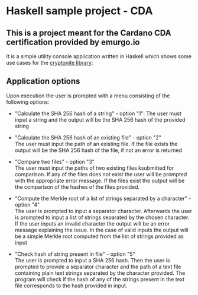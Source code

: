 ﻿# Haskell sample project - CDA

## This is a project meant for the Cardano CDA certification provided by emurgo.io

It is a simple utility console application written in Haskell which shows some use cases for the [cryptonite library](https://hackage.haskell.org/package/cryptonite):

## Application options
Upon execution the user is prompted with a menu consisting of the following options: 
  - "Calculate the SHA 256 hash of a string" - option "1":
  The user must input a string and the output will be the SHA 256 hash of the provided string

  - "Calculate the SHA 256 hash of an existing file" - option "2" <br>
  The user must input the path of an existing file. 
  If the file exists the output will be the SHA 256 hash of the file, if not an error is returned

  - "Compare two files" - option "3" <br>
  The user must input the paths of two existing files ksubmitted for comparison. If any of the files does not exist the user will be prompted with the appropriate error message. If the files exist the output will be the comparison of the hashes of the files provided.
  
  - "Compute the Merkle root of a list of strings separated by a character" - option "4" <br>
  The user is prompted to input a separator character. Afterwards the user is prompted to input a list of strings separated by the chosen character. If the user inputs an invalid character the output will be an error message explaining the issue.
  In the case of valid inputs the output will be a simple Merkle root computed from the list of strings provided as input
  
  - "Check hash of string present in file" - option "5" <br>
  The user is prompted to input a SHA 256 hash. Then the user is prompted to provide a separator character and the path of a text file containing plain text strings separated by the character provided. The program will check if the hash of any of the strings present in the text file corresponds to the hash provided in input. 
    
